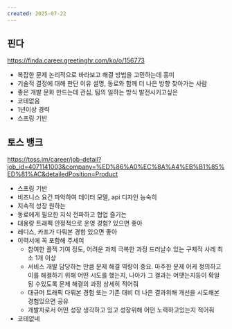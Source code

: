```yaml
---
created: 2025-07-22
---
```

## 핀다
https://finda.career.greetinghr.com/ko/o/156773
- 복잡한 문제 논리적으로 바라보고 해결 방법을 고민하는데 흥미 
- 기술적 결정에 대해 판단 이유 설명, 동료와 함께 더 나은 방향 찾아가는 사람
- 좋은 개발 문화 만드는데 관심, 팀의 일하는 방식 발전시키고싶은
- 코테없음
- 1년이상 경력
- 스프링 기반
## 토스 뱅크
https://toss.im/career/job-detail?job_id=4071141003&company=%ED%86%A0%EC%8A%A4%EB%B1%85%ED%81%AC&detailedPosition=Product
- 스프링 기반
- 비즈니스 요건 파악하여 데이터 모델, api 디자인 능숙히
- 지속적 성장 원하는 
- 동료에게 필요한 지식 전파하고 협업 즐기는
- 대용량 트래팩 안정적으로 운영 경험? 있으면 좋아
- 레디스, 카프가 다뤄본 경험 있으면 좋아
- 이력서에 꼭 포함해 주세여
	- 참여한 플젝 기여 정도, 어려운 과제 극복한 과정 드러날수 있는 구체적 사레 최소 1개 이상
	- 서비스 개발 담당하는 만큼 문제 해결 역량이 중요. 마주한 문제 어케 정의하고 이를 해결하기 위해 어떤 시도를 했는지, 나아가 그 결과는 어땟는지등이 확일 됭 수있도록 문제 해결의 과정 상세히 적어줘
	- 대규머 트래픽 다뤄본 경험 또는 기존 대비 더 나은 결과위해 개선을 시도해본 경험있으면 공유
	- 개발자로서 어떤 성장 생각하고 있고 성장위해 어떤 노력하고있는지 적어줘
- 코테없네